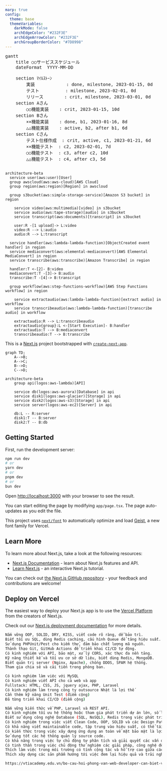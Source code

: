 ```yaml
---
marp: true
config:
  theme: base
  themeVariables:
    darkMode: false
    archEdgeColor: "#232F3E"
    archEdgeArrowColor: "#232F3E"
    archGroupBorderColor: "#7D8998"
---
```

<!-- 上記はMarpと認識させるために必要な記述 -->

<!-- preタグ内にMermaid記法で出力したい図のコードを書く -->
<pre class="mermaid">
gantt
    title ○○サービススケジュール
    dateFormat  YYYY-MM-DD

    section ﾏｲﾙｽﾄｰﾝ
        実装            : done, milestone, 2023-01-15, 0d
        テスト          : milestone, 2023-02-01, 0d
        リリース        : crit, milestone, 2023-03-01, 0d
    section Aさん
        ○○機能実装    : crit, 2023-01-15, 10d
    section Bさん
        ××機能実装    : done, b1, 2023-01-16, 8d
        △△機能実装    : active, b2, after b1, 6d
    section Cさん
        テスト仕様作成  : crit, active, c1, 2023-01-21, 6d
        ××機能テスト  : c2, 2023-02-01, 7d
        ○○機能テスト  : c3, after c2, 10d
        △△機能テスト  : c4, after c3, 5d

</pre>

<script src="https://cdn.jsdelivr.net/npm/mermaid@9"></script>
<script>
  mermaid.initialize({startOnLoad: true});
</script>

```mermaid
architecture-beta
  service user(aws:user)[User]
  group awscloud(aws:aws-cloud)[AWS Cloud]
  group region(aws:region)[Region] in awscloud

  group s3bucket(aws:simple-storage-service)[Amazon S3 bucket] in region

    service video(aws:multimedia)[video] in s3bucket
    service audio(aws:tape-storage)[audio] in s3bucket
    service transcript(aws:documents)[transcript] in s3bucket

    user:R -[1 upload]-> L:video
    video:R --> L:audio
    audio:R --> L:transcript

  service handler(aws:lambda-lambda-function)[ObjectCreated event handler] in region
  service mediaconvert(aws:elemental-mediaconvert)[AWS Elemental MediaConvert] in region
  service transcribe(aws:transcribe)[Amazon Transcribe] in region

  handler:T <-[2]- B:video
  mediaconvert:T -[3]-> B:audio
  transcribe:T -[4]-> B:transcript

  group workflow(aws:step-functions-workflow)[AWS Step Functions workflow] in region

    service extractaudio(aws:lambda-lambda-function)[extract audio] in workflow
    service transcribeaudio(aws:lambda-lambda-function)[transcribe audio] in workflow

    extractaudio:R --> L:transcribeaudio
    extractaudio{group}:L <-[Start Execution]- B:handler
    extractaudio:T --> B:mediaconvert
    transcribeaudio:T --> B:transcribe
```

This is a [Next.js](https://nextjs.org) project bootstrapped with [`create-next-app`](https://nextjs.org/docs/app/api-reference/cli/create-next-app).

```mermaid
graph TD;
    A-->B;
    A-->C;
    B-->D;
    C-->D;
```

```mermaid
architecture-beta
    group api(logos:aws-lambda)[API]

    service db(logos:aws-aurora)[Database] in api
    service disk1(logos:aws-glacier)[Storage] in api
    service disk2(logos:aws-s3)[Storage] in api
    service server(logos:aws-ec2)[Server] in api

    db:L -- R:server
    disk1:T -- B:server
    disk2:T -- B:db
```

## Getting Started

First, run the development server:

```bash
npm run dev
# or
yarn dev
# or
pnpm dev
# or
bun dev
```

Open [http://localhost:3000](http://localhost:3000) with your browser to see the result.

You can start editing the page by modifying `app/page.tsx`. The page auto-updates as you edit the file.

This project uses [`next/font`](https://nextjs.org/docs/app/building-your-application/optimizing/fonts) to automatically optimize and load [Geist](https://vercel.com/font), a new font family for Vercel.

## Learn More

To learn more about Next.js, take a look at the following resources:

- [Next.js Documentation](https://nextjs.org/docs) - learn about Next.js features and API.
- [Learn Next.js](https://nextjs.org/learn) - an interactive Next.js tutorial.

You can check out [the Next.js GitHub repository](https://github.com/vercel/next.js) - your feedback and contributions are welcome!

## Deploy on Vercel

The easiest way to deploy your Next.js app is to use the [Vercel Platform](https://vercel.com/new?utm_medium=default-template&filter=next.js&utm_source=create-next-app&utm_campaign=create-next-app-readme) from the creators of Next.js.

Check out our [Next.js deployment documentation](https://nextjs.org/docs/app/building-your-application/deploying) for more details.

```sh
Nắm vững OOP, SOLID, DRY, KISS, viết code rõ ràng, dễ bảo trì.
Biết tối ưu SQL, dùng Redis caching, cấu hình Queue để tăng hiệu suất.
Sử dụng PHPUnit/Pest cho kiểm thử, đảm bảo chất lượng mã nguồn.
Thành thạo Git, GitHub Actions để triển khai CI/CD tự động.
Có kinh nghiệm với API, bảo mật, xử lý CORS, xác thực đa nền tảng.
Kỹ năng thiết kế và tối ưu cơ sở dữ liệu, biết dùng Redis, MongoDB.
Biết quản trị server (Nginx, Apache), chống DDOS, SPAM hệ thống.
Tham gia chia sẻ và cải tiến trong phòng ban.

Có kinh nghiệm làm việc với MySQL
Có kinh nghiệm viết API cho cả web và app
Fullstack: HTML, CSS, JS, jquery ajax, PHP, Laravel
Có kinh nghiệm làm trong công ty outsource Nhật là lợi thế
Cần thêm kỹ năng Unit Test (điểm cộng)
Đã từng triển khai CI/CD (điểm cộng)

Nắm vững kiến thức về PHP, Laravel và REST API.
Có kinh nghiệm tối ưu hệ thống hoặc tham gia phát triển dự án lớn, số lượng người dùng đáng kể.
Biết sử dụng công nghệ Database (SQL, NoSQL), Redis trong việc phát triển phần mềm.
Có kinh nghiệm trong việc viết Clean Code, OOP, SOLID và các Design Pattern thông dụng.
Có khả năng viết maintainable code, tập trung vào hiệu suất, có thể tái sử dụng và dễ hiểu, có thể test được qua Unit Test.
Có kiến thức trong việc xây dựng ứng dụng an toàn về mặt bảo mật là lợi thế.
Sử dụng tốt các hệ thống quản lý source code.
Có khả năng trong việc tự chủ động tự phân tích và giải quyết các vấn đề trong công việc tốt.
Có tinh thần trong việc chủ động thử nghiệm các giải pháp, công nghệ để giải quyết các bài toán trong dự án.
Thích làm việc trong môi trường có tính cộng tác và hỗ trợ cao giữa các thành viên trong team. Có kinh nghiệm trong việc trong môi trường làm việc Agile (SCRUM framework) là lợi thế.
Thích xây dựng các sản phẩm hướng tới việc đem lại hiệu quả và trải nghiệm tốt cho người dùng.

https://vtiacademy.edu.vn/bo-cau-hoi-phong-van-web-developer-can-biet-va-cach-tra-loi.html
```
